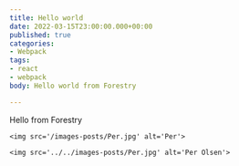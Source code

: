 ```yaml
---
title: Hello world
date: 2022-03-15T23:00:00.000+00:00
published: true
categories:
- Webpack
tags:
- react
- webpack
body: Hello world from Forestry

---
```

Hello from Forestry

    <img src='/images-posts/Per.jpg' alt='Per'>
    
    <img src='../../images-posts/Per.jpg' alt='Per Olsen'>